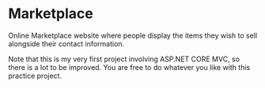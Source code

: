 # Marketplace
Online Marketplace website where people display the items they wish to sell alongside their contact information.

Note that this is my very first project involving ASP.NET CORE MVC, so there is a lot to be improved.
You are free to do whatever you like with this practice project.
